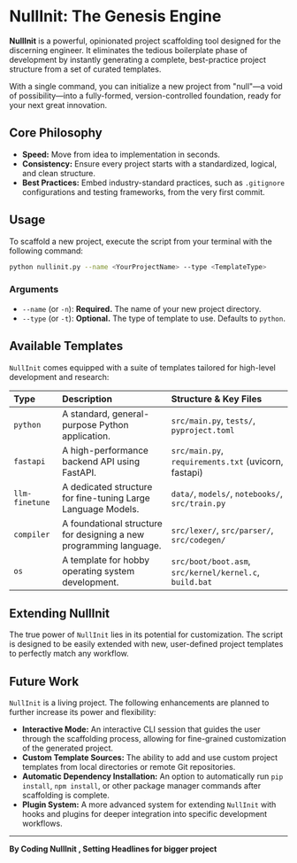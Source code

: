 # NullInit: The Genesis Engine

**NullInit** is a powerful, opinionated project scaffolding tool designed for the discerning engineer. It eliminates the tedious boilerplate phase of development by instantly generating a complete, best-practice project structure from a set of curated templates.

With a single command, you can initialize a new project from "null"—a void of possibility—into a fully-formed, version-controlled foundation, ready for your next great innovation.

## Core Philosophy

- **Speed:** Move from idea to implementation in seconds.
- **Consistency:** Ensure every project starts with a standardized, logical, and clean structure.
- **Best Practices:** Embed industry-standard practices, such as `.gitignore` configurations and testing frameworks, from the very first commit.

## Usage

To scaffold a new project, execute the script from your terminal with the following command:

```bash
python nullinit.py --name <YourProjectName> --type <TemplateType>
```

### Arguments

-   `--name` (or `-n`): **Required.** The name of your new project directory.
-   `--type` (or `-t`): **Optional.** The type of template to use. Defaults to `python`.

## Available Templates

`NullInit` comes equipped with a suite of templates tailored for high-level development and research:

| Type | Description | Structure & Key Files |
| :--- | :--- | :--- |
| `python` | A standard, general-purpose Python application. | `src/main.py`, `tests/`, `pyproject.toml` |
| `fastapi` | A high-performance backend API using FastAPI. | `src/main.py`, `requirements.txt` (uvicorn, fastapi) |
| `llm-finetune` | A dedicated structure for fine-tuning Large Language Models. | `data/`, `models/`, `notebooks/`, `src/train.py` |
| `compiler` | A foundational structure for designing a new programming language. | `src/lexer/`, `src/parser/`, `src/codegen/` |
| `os` | A template for hobby operating system development. | `src/boot/boot.asm`, `src/kernel/kernel.c`, `build.bat` |

## Extending NullInit

The true power of `NullInit` lies in its potential for customization. The script is designed to be easily extended with new, user-defined project templates to perfectly match any workflow.

## Future Work

`NullInit` is a living project. The following enhancements are planned to further increase its power and flexibility:

-   **Interactive Mode:** An interactive CLI session that guides the user through the scaffolding process, allowing for fine-grained customization of the generated project.
-   **Custom Template Sources:** The ability to add and use custom project templates from local directories or remote Git repositories.
-   **Automatic Dependency Installation:** An option to automatically run `pip install`, `npm install`, or other package manager commands after scaffolding is complete.
-   **Plugin System:** A more advanced system for extending `NullInit` with hooks and plugins for deeper integration into specific development workflows.

---

**By Coding NullInit , Setting Headlines for bigger project**